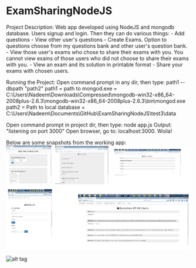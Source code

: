 # ExamSharingNodeJS

Project Description:
Web app developed using NodeJS and mongodb database. Users signup and login.
Then they can do various things:
	- Add questions
	- View other user's questions
	- Create Exams. Option to questions choose from my questions bank and other user's question bank.
	- View those user's exams who chose to share their exams with you. You cannot view exams of those users who did not choose to share their exams with you.
	- View an exam and its solution in printable format
	- Share your exams with chosen users.

Running the Project:
Open command prompt in any dir, then type:
	path1 --dbpath "path2"
path1 = path to mongod.exe = C:\Users\Nadeem\Downloads\Compressed\mongodb-win32-x86_64-2008plus-2.6.3\mongodb-win32-x86_64-2008plus-2.6.3\bin\mongod.exe
path2 = Path to local database = C:\Users\Nadeem\Documents\GitHub\ExamSharingNodeJS\test3\data

Open command prompt in project dir, then type:
	node app.js
Output: "listening on port 3000"
Open browser, go to: localhost:3000. Woila!

Below are some snapshots from the working app:
![alt tag](Untitled.png)
 
![alt tag](Untitled1.png)
